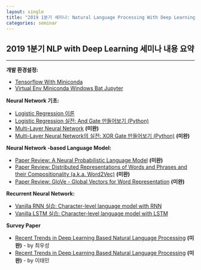 ```yaml
---
layout: single
title: "2019 1분기 세미나: Natural Language Processing With Deep Learning"
categories: seminar
---
```


## 2019 1분기 NLP with Deep Learning 세미나 내용 요약

---

**개발 환경설정:**

- [Tensorflow With Miniconda](https://taeminlee.github.io/tensorflow-with-miniconda/)
- [Virtual Env Miniconda Windows Bat Jupyter](https://taeminlee.github.io/virtual-env-miniconda-windows-bat-jupyter/)

**Neural Network 기초:**

- [Logistic Regression 이론](https://ws-choi.github.io/deeplearning/Logistic-Regression/)
- [Logistic Regression 실전: And Gate 만들어보기 (Python)](https://ws-choi.github.io/deeplearning/and_gate_with_logistic_regression/)
- [Multi-Layer Neural Network](https://ws-choi.github.io/deeplearning/Multi-Layer-Neural-Network/) **(미완)**
- [Multi-Layer Neural Network의 실전: XOR Gate 만들어보기 (Python)](https://ws-choi.github.io/deeplearning/xor-gate-multilayer-neural-network/) **(미완)**

**Neural Network -based Language Model:**

- [Paper Review: A Neural Probabilistic Language Model](https://ws-choi.github.io/nlp/deeplearning/paperreview/Paper-Review-A-Neural-Probabilistic-Language-Model/) **(미완)**
- [Paper Review: Distributed Representations of Words and Phrases and their Compositionality (a.k.a. Word2Vec)](https://ws-choi.github.io/nlp/deeplearning/paperreview/Paper-Review-Distributed-Representations-of-Words-and-Phrases-and-their-Compositionality/) **(미완)**
- [Paper Review: GloVe - Global Vectors for Word Representation](https://ws-choi.github.io/nlp/deeplearning/paperreview/Glove/) **(미완)**

**Recurrent Neural Network:**

- [Vanilla RNN 실습: Character-level language model with RNN](https://ws-choi.github.io/nlp/deeplearning/Vanilla-RNN-%EC%8B%A4%EC%8A%B5/)
- [Vanilla LSTM 실습: Character-level language model with LSTM](https://ws-choi.github.io/nlp/deeplearning/Long-Short-Term-Memory-Network/)

**Survey Paper**
- [Recent Trends in Deep Learning Based Natural Language Processing](https://ws-choi.github.io/nlp/deeplearning/paperreview/Recent-Trends-in-Deep-Learning-Based-Natural-Language/) **(미완)**  - by 최우성
- [Recent Trends in Deep Learning Based Natural Language Processing](https://taeminlee.github.io/nlp/deeplearning/paperreview/recent-trends-in-deep-learning-based-natural-language-processing-summary/) **(미완)**  - by 이태민

